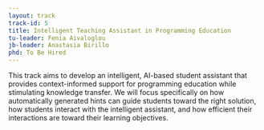```yaml
---
layout: track
track-id: 5
title: Intelligent Teaching Assistant in Programming Education
tu-leader: Fenia Aivaloglou
jb-leader: Anastasia Birillo
phd: To Be Hired
---
```


This track aims to develop an intelligent, AI-based student assistant that provides context-informed support for programming education while stimulating knowledge transfer. We will focus specifically on how automatically generated hints can guide students toward the right solution, how students interact with the intelligent assistant, and how efficient their interactions are toward their learning objectives.